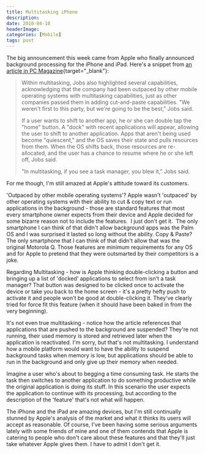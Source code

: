 ```yaml
---
title: Multitasking iPhone
description: 
date: 2010-04-10
headerImage: 
categories: [Mobile]
tags: post
---
```


The big announcement this week came from Apple who finally announced background processing for the iPhone and iPad. Here's a snippet from [an article in PC Magazine](https://pcmag.com/article2/0,2817,2362406,00.asp){target="_blank"}:

> Within multitasking, Jobs also highlighted several capabilities, acknowledging that the company had been outpaced by other mobile operating systems with multitasking capabilities, just as other companies passed them in adding cut-and-paste capabilities. "We weren't first to this party, but we're going to be the best," Jobs said.
> 
> If a user wants to shift to another app, he or she can double tap the "home" button. A "dock" with recent applications will appear, allowing the user to shift to another application. Apps that aren't being used become "quiescent," and the OS saves their state and pulls resources from them. When the OS shifts back, those resources are re-allocated, and the user has a chance to resume where he or she left off, Jobs said.
> 
> "In multitasking, if you see a task manager, you blew it," Jobs said.

For me though, I'm still amazed at Apple's attitude toward its customers.

'Outpaced by other mobile operating systems'? Apple wasn't 'outpaced' by other operating systems with their ability to cut & copy text or run applications in the background - those are standard features that most every smartphone owner expects from their device and Apple decided for some bizarre reason not to include the features.  I just don't get it.  The only smartphone I can think of that didn't allow background apps was the Palm OS and I was surprised it lasted so long without the ability. Copy & Paste? The only smartphone that I can think of that didn't allow that was the original Motorola Q. Those features are minimum requirements for any OS and for Apple to pretend that they were outsmarted by their competitors is a joke.

Regarding Multitasking - how is Apple thinking double-clicking a button and bringing up a list of 'docked' applications to select from isn't a task manager? That button was designed to be clicked once to activate the device or take you back to the home screen - it's a pretty hefty push to activate it and people won't be good at double-clicking it. They've clearly tried for force fit this feature (when it should have been baked in from the very beginning). 

It's not even true multitasking - notice how the article references that applications that are pushed to the background are suspended? They're not running, their used memory is stored and retrieved later when the application is reactivated. I'm sorry, but that's not multitasking. I understand how a mobile platform would want to have the ability to suspend background tasks when memory is low, but applications should be able to run in the background and only give up their memory when needed.

Imagine a user who's about to begging a time consuming task. He starts the task then switches to another application to do something productive while the original application is doing its stuff. In this scenario the user expects the application to continue with its processing, but according to the description of the 'feature' that's not what will happen.

The iPhone and the iPad are amazing devices, but I'm still continually stunned by Apple's analysis of the market and what it thinks its users will accept as reasonable. Of course, I've been having some serious arguments lately with some friends of mine and one of them contends that Apple is catering to people who don't care about these features and that they'll just take whatever Apple gives them. I have to admit I don't get it.